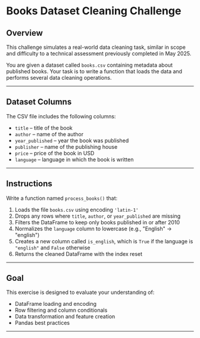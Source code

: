 # Books Dataset Cleaning Challenge

## Overview
This challenge simulates a real-world data cleaning task, similar in scope and difficulty to a technical assessment previously completed in May 2025.

You are given a dataset called `books.csv` containing metadata about published books. Your task is to write a function that loads the data and performs several data cleaning operations.

---

## Dataset Columns
The CSV file includes the following columns:
- `title` – title of the book
- `author` – name of the author
- `year_published` – year the book was published
- `publisher` – name of the publishing house
- `price` – price of the book in USD
- `language` – language in which the book is written

---

## Instructions

Write a function named `process_books()` that:

1. Loads the file `books.csv` using encoding `'latin-1'`
2. Drops any rows where `title`, `author`, or `year_published` are missing
3. Filters the DataFrame to keep only books published in or after 2010
4. Normalizes the `language` column to lowercase (e.g., "English" → "english")
5. Creates a new column called `is_english`, which is `True` if the language is `"english"` and `False` otherwise
6. Returns the cleaned DataFrame with the index reset

---

## Goal
This exercise is designed to evaluate your understanding of:
- DataFrame loading and encoding
- Row filtering and column conditionals
- Data transformation and feature creation
- Pandas best practices

---
